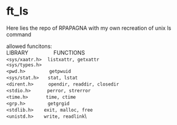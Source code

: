 # ft_ls
Here lies the repo of RPAPAGNA with my own recreation of unix ls command

allowed funcitons:\
LIBRARY&nbsp;&nbsp;&nbsp;&nbsp;&nbsp;&nbsp;&nbsp;&nbsp;&nbsp;&nbsp;&nbsp;&nbsp;&nbsp;&nbsp;&nbsp;&nbsp;&nbsp;FUNCTIONS\
`<sys/xaatr.h>`&nbsp;&nbsp;&nbsp;&nbsp;`listxattr, getxattr`\
`<sys/types.h>`\
`<pwd.h>`&nbsp;&nbsp;&nbsp;&nbsp;&nbsp;&nbsp;&nbsp;&nbsp;&nbsp;&nbsp;&nbsp;&nbsp;&nbsp;&nbsp;&nbsp;&nbsp;`getpwuid`\
`<sys/stat.h>`&nbsp;&nbsp;&nbsp;&nbsp;&nbsp;&nbsp;`stat, lstat`\
`<dirent.h>`&nbsp;&nbsp;&nbsp;&nbsp;&nbsp;&nbsp;&nbsp;&nbsp;&nbsp;&nbsp;`opendir, readdir, closedir`\
`<stdio.h>`&nbsp;&nbsp;&nbsp;&nbsp;&nbsp;&nbsp;&nbsp;&nbsp;&nbsp;&nbsp;&nbsp;`perror, strerror`\
`<time.h>`&nbsp;&nbsp;&nbsp;&nbsp;&nbsp;&nbsp;&nbsp;&nbsp;&nbsp;&nbsp;&nbsp;&nbsp;`time, ctime`\
`<grp.h>`&nbsp;&nbsp;&nbsp;&nbsp;&nbsp;&nbsp;&nbsp;&nbsp;&nbsp;&nbsp;&nbsp;&nbsp;&nbsp;&nbsp;&nbsp;`getgrgid`\
`<stdlib.h>`&nbsp;&nbsp;&nbsp;&nbsp;&nbsp;&nbsp;&nbsp;`exit, malloc, free`\
`<unistd.h>`&nbsp;&nbsp;&nbsp;&nbsp;&nbsp;&nbsp;&nbsp;`write, readlink`\